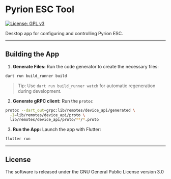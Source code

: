 # Pyrion ESC Tool

[![License: GPL v3](https://img.shields.io/badge/License-GPLv3-blue.svg)](https://www.gnu.org/licenses/gpl-3.0.html)

Desktop app for configuring and controlling Pyrion ESC.

---

## Building the App

1. **Generate Files:**
   Run the code generator to create the necessary files:

```bash
dart run build_runner build
```

> Tip: Use `dart run build_runner watch` for automatic regeneration during development.

2. **Generate gRPC client:**
   Run the `protoc`

```bash
protoc --dart_out=grpc:lib/remotes/device_api/generated \
  -I=lib/remotes/device_api/proto \
  lib/remotes/device_api/proto/**/*.proto
```

3. **Run the App:**
   Launch the app with Flutter:

```bash 
flutter run
```

---

## License

The software is released under the GNU General Public License version 3.0